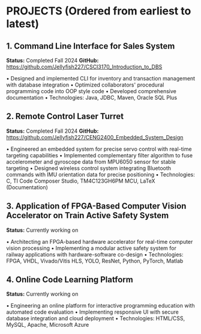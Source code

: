 # PROJECTS (Ordered from earliest to latest)

## 1. Command Line Interface for Sales System
**Status:** Completed Fall 2024
**GitHub:** https://github.com/Jellyfish227/CSCI3170_Introduction_to_DBS

• Designed and implemented CLI for inventory and transaction management with database integration
• Optimized collaborators' procedural programming code into OOP style code
• Developed comprehensive documentation
• Technologies: Java, JDBC, Maven, Oracle SQL Plus


## 2. Remote Control Laser Turret
**Status:** Completed Fall 2024
**GitHub:** https://github.com/Jellyfish227/CENG2400_Embedded_System_Design

• Engineered an embedded system for precise servo control with real-time targeting capabilities
• Implemented complementary filter algorithm to fuse accelerometer and gyroscope data from MPU6050 sensor for stable targeting
• Designed wireless control system integrating Bluetooth commands with IMU orientation data for precise positioning
• Technologies: C, TI Code Composer Studio, TM4C123GH6PM MCU, LaTeX (Documentation)


## 3. Application of FPGA-Based Computer Vision Accelerator on Train Active Safety System
**Status:** Currently working on

• Architecting an FPGA-based hardware accelerator for real-time computer vision processing
• Implementing a modular active safety system for railway applications with hardware-software co-design
• Technologies: FPGA, VHDL, Vivado/Vitis HLS, YOLO, ResNet, Python, PyTorch, Matlab


## 4. Online Code Learning Platform
**Status:** Currently working on

• Engineering an online platform for interactive programming education with automated code evaluation
• Implementing responsive UI with secure database integration and cloud deployment
• Technologies: HTML/CSS, MySQL, Apache, Microsoft Azure 